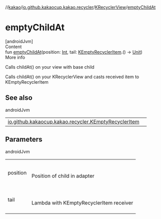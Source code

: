 //[kakao](../../../index.md)/[io.github.kakaocup.kakao.recycler](../index.md)/[KRecyclerView](index.md)/[emptyChildAt](empty-child-at.md)



# emptyChildAt  
[androidJvm]  
Content  
fun [emptyChildAt](empty-child-at.md)(position: [Int](https://kotlinlang.org/api/latest/jvm/stdlib/kotlin/-int/index.html), tail: [KEmptyRecyclerItem](../-k-empty-recycler-item/index.md).() -> [Unit](https://kotlinlang.org/api/latest/jvm/stdlib/kotlin/-unit/index.html))  
More info  


Calls childAt() on your view with base child



Calls childAt() on your KRecyclerView and casts received item to KEmptyRecyclerItem



## See also  
  
androidJvm  
  
| | |
|---|---|
| <a name="io.github.kakaocup.kakao.recycler/KRecyclerView/emptyChildAt/#kotlin.Int#kotlin.Function1[io.github.kakaocup.kakao.recycler.KEmptyRecyclerItem,kotlin.Unit]/PointingToDeclaration/"></a>[io.github.kakaocup.kakao.recycler.KEmptyRecyclerItem](../-k-empty-recycler-item/index.md)| <a name="io.github.kakaocup.kakao.recycler/KRecyclerView/emptyChildAt/#kotlin.Int#kotlin.Function1[io.github.kakaocup.kakao.recycler.KEmptyRecyclerItem,kotlin.Unit]/PointingToDeclaration/"></a>|
  


## Parameters  
  
androidJvm  
  
| | |
|---|---|
| <a name="io.github.kakaocup.kakao.recycler/KRecyclerView/emptyChildAt/#kotlin.Int#kotlin.Function1[io.github.kakaocup.kakao.recycler.KEmptyRecyclerItem,kotlin.Unit]/PointingToDeclaration/"></a>position| <a name="io.github.kakaocup.kakao.recycler/KRecyclerView/emptyChildAt/#kotlin.Int#kotlin.Function1[io.github.kakaocup.kakao.recycler.KEmptyRecyclerItem,kotlin.Unit]/PointingToDeclaration/"></a><br><br>Position of child in adapter<br><br>|
| <a name="io.github.kakaocup.kakao.recycler/KRecyclerView/emptyChildAt/#kotlin.Int#kotlin.Function1[io.github.kakaocup.kakao.recycler.KEmptyRecyclerItem,kotlin.Unit]/PointingToDeclaration/"></a>tail| <a name="io.github.kakaocup.kakao.recycler/KRecyclerView/emptyChildAt/#kotlin.Int#kotlin.Function1[io.github.kakaocup.kakao.recycler.KEmptyRecyclerItem,kotlin.Unit]/PointingToDeclaration/"></a><br><br>Lambda with KEmptyRecyclerItem receiver<br><br>|
  
  



